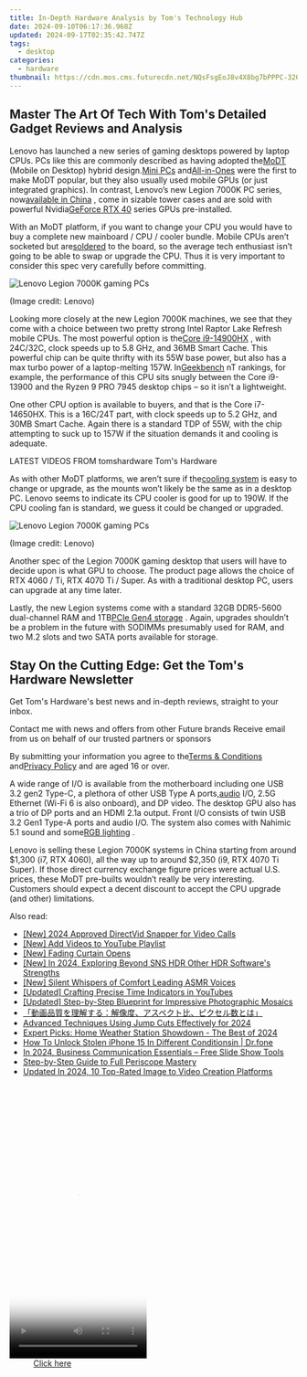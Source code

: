 ```yaml
---
title: In-Depth Hardware Analysis by Tom's Technology Hub
date: 2024-09-10T06:17:36.968Z
updated: 2024-09-17T02:35:42.747Z
tags:
  - desktop
categories:
  - hardware
thumbnail: https://cdn.mos.cms.futurecdn.net/NQsFsgEoJ8v4X8bg7bPPPC-320-80.jpg
---
```


## Master The Art Of Tech With Tom's Detailed Gadget Reviews and Analysis

Lenovo has launched a new series of gaming desktops powered by laptop CPUs. PCs like this are commonly described as having adopted the[MoDT](https://www.tomshardware.com/news/intel-raptor-lake-mobile-chips-get-soldered-to-micro-atx-motherboards) (Mobile on Desktop) hybrid design.[Mini PCs](https://www.tomshardware.com/desktops/mini-pcs/minisforum-atomman-g7-pt-touted-as-worlds-first-amd-advantage-mini-pc-packs-an-amd-r9-7945hx-and-rx-7600m-xt) and[All-in-Ones](https://www.tomshardware.com/tag/all-in-one-pcs) were the first to make MoDT popular, but they also usually used mobile GPUs (or just integrated graphics). In contrast, Lenovo’s new Legion 7000K PC series, now[available in China](https://shop-links.co/link/?exclusive=1&publisher_slug=itechdaily19598&url=https%3A%2F%2Fitem.lenovo.com.cn%2Fproduct%2F1037096.html) , come in sizable tower cases and are sold with powerful Nvidia[GeForce RTX 40](https://www.tomshardware.com/features/nvidia-ada-lovelace-and-geforce-rtx-40-series-everything-we-know) series GPUs pre-installed.

 With an MoDT platform, if you want to change your CPU you would have to buy a complete new mainboard / CPU / cooler bundle. Mobile CPUs aren’t socketed but are[soldered](https://www.tomshardware.com/best-picks/best-soldering-irons) to the board, so the average tech enthusiast isn’t going to be able to swap or upgrade the CPU. Thus it is very important to consider this spec very carefully before committing.

![Lenovo Legion 7000K gaming PCs](https://cdn.mos.cms.futurecdn.net/KiWmBjf3WBxdHs7uNFYu2U-320-80.jpg)

 (Image credit: Lenovo)

 Looking more closely at the new Legion 7000K machines, we see that they come with a choice between two pretty strong Intel Raptor Lake Refresh mobile CPUs. The most powerful option is the[Core i9-14900HX](https://www.tomshardware.com/pc-components/cpus/intel-unleashes-14th-gen-raptor-lake-refresh-hx-series-laptops-cpus-refreshed-chips-with-up-to-24-cores-58-ghz-boost-clock-and-192gb-ddr5-support) , with 24C/32C, clock speeds up to 5.8 GHz, and 36MB Smart Cache. This powerful chip can be quite thrifty with its 55W base power, but also has a max turbo power of a laptop-melting 157W. In[Geekbench](https://browser.geekbench.com/processor-benchmarks) nT rankings, for example, the performance of this CPU sits snugly between the Core i9-13900 and the Ryzen 9 PRO 7945 desktop chips – so it isn’t a lightweight.

 One other CPU option is available to buyers, and that is the Core i7-14650HX. This is a 16C/24T part, with clock speeds up to 5.2 GHz, and 30MB Smart Cache. Again there is a standard TDP of 55W, with the chip attempting to suck up to 157W if the situation demands it and cooling is adequate.

 LATEST VIDEOS FROM tomshardware Tom's Hardware

 As with other MoDT platforms, we aren’t sure if the[cooling system](https://www.tomshardware.com/reviews/best-cpu-coolers,4181.html) is easy to change or upgrade, as the mounts won’t likely be the same as in a desktop PC. Lenovo seems to indicate its CPU cooler is good for up to 190W. If the CPU cooling fan is standard, we guess it could be changed or upgraded.

![Lenovo Legion 7000K gaming PCs](https://cdn.mos.cms.futurecdn.net/KHmtZBvJU6LcChAReYSDBU-320-80.jpg)

 (Image credit: Lenovo)

 Another spec of the Legion 7000K gaming desktop that users will have to decide upon is what GPU to choose. The product page allows the choice of RTX 4060 / Ti, RTX 4070 Ti / Super. As with a traditional desktop PC, users can upgrade at any time later.

 Lastly, the new Legion systems come with a standard 32GB DDR5-5600 dual-channel RAM and 1TB[PCIe Gen4 storage](https://www.tomshardware.com/reviews/best-ssds,3891.html) . Again, upgrades shouldn’t be a problem in the future with SODIMMs presumably used for RAM, and two M.2 slots and two SATA ports available for storage.

## Stay On the Cutting Edge: Get the Tom's Hardware Newsletter

 Get Tom's Hardware's best news and in-depth reviews, straight to your inbox.

 Contact me with news and offers from other Future brands  Receive email from us on behalf of our trusted partners or sponsors

 By submitting your information you agree to the[Terms & Conditions](https://futureplc.com/terms-conditions/) and[Privacy Policy](https://futureplc.com/privacy-policy/) and are aged 16 or over.

 A wide range of I/O is available from the motherboard including one USB 3.2 gen2 Type-C, a plethora of other USB Type A ports,[audio](https://www.tomshardware.com/tag/audio) I/O, 2.5G Ethernet (Wi-Fi 6 is also onboard), and DP video. The desktop GPU also has a trio of DP ports and an HDMI 2.1a output. Front I/O consists of twin USB 3.2 Gen1 Type-A ports and audio I/O. The system also comes with Nahimic 5.1 sound and some[RGB lighting](https://www.tomshardware.com/news/windows-11-rgb-controls-native) .

 Lenovo is selling these Legion 7000K systems in China starting from around $1,300 (i7, RTX 4060), all the way up to around $2,350 (i9, RTX 4070 Ti Super). If those direct currency exchange figure prices were actual U.S. prices, these MoDT pre-builts wouldn’t really be very interesting. Customers should expect a decent discount to accept the CPU upgrade (and other) limitations.

<ins class="adsbygoogle"
     style="display:block"
     data-ad-format="autorelaxed"
     data-ad-client="ca-pub-7571918770474297"
     data-ad-slot="1223367746"></ins>

<ins class="adsbygoogle"
     style="display:block"
     data-ad-client="ca-pub-7571918770474297"
     data-ad-slot="8358498916"
     data-ad-format="auto"
     data-full-width-responsive="true"></ins>

<span class="atpl-alsoreadstyle">Also read:</span>
<div><ul>
<li><a href="https://facebook-video-content.techidaily.com/new-2024-approved-directvid-snapper-for-video-calls/"><u>[New] 2024 Approved DirectVid Snapper for Video Calls</u></a></li>
<li><a href="https://extra-tips.techidaily.com/new-add-videos-to-youtube-playlist/"><u>[New] Add Videos to YouTube Playlist</u></a></li>
<li><a href="https://some-knowledge.techidaily.com/new-fading-curtain-opens/"><u>[New] Fading Curtain Opens</u></a></li>
<li><a href="https://fox-direct.techidaily.com/new-in-2024-exploring-beyond-sns-hdr-other-hdr-softwares-strengths/"><u>[New] In 2024, Exploring Beyond SNS HDR Other HDR Software's Strengths</u></a></li>
<li><a href="https://fox-hovers.techidaily.com/new-silent-whispers-of-comfort-leading-asmr-voices/"><u>[New] Silent Whispers of Comfort Leading ASMR Voices</u></a></li>
<li><a href="https://extra-tips.techidaily.com/updated-crafting-precise-time-indicators-in-youtubes/"><u>[Updated] Crafting Precise Time Indicators in YouTubes</u></a></li>
<li><a href="https://extra-support.techidaily.com/updated-step-by-step-blueprint-for-impressive-photographic-mosaics/"><u>[Updated] Step-by-Step Blueprint for Impressive Photographic Mosaics</u></a></li>
<li><a href="https://vp-tips.techidaily.com/44cm5yuv55s75zob6loq44ks55cg6kej44gz44kl77ya6kej5yop5bqm44cb44ki44k544oa44kv44oi5qplusu44cb44ou44kv44k744or5pww44go44gv44cn/"><u>「動画品質を理解する：解像度、アスペクト比、ピクセル数とは」</u></a></li>
<li><a href="https://youtube-sure.techidaily.com/ced-techniques-using-jump-cuts-effectively-for-2024/"><u>Advanced Techniques Using Jump Cuts Effectively for 2024</u></a></li>
<li><a href="https://extra-tips.techidaily.com/expert-picks-home-weather-station-showdown-the-best-of-2024/"><u>Expert Picks: Home Weather Station Showdown - The Best of 2024</u></a></li>
<li><a href="https://iphone-unlock.techidaily.com/how-to-unlock-stolen-iphone-15-in-different-conditionsin-drfone-by-drfone-ios/"><u>How To Unlock Stolen iPhone 15 In Different Conditionsin | Dr.fone</u></a></li>
<li><a href="https://extra-tips.techidaily.com/in-2024-business-communication-essentials-free-slide-show-tools/"><u>In 2024, Business Communication Essentials – Free Slide Show Tools</u></a></li>
<li><a href="https://extra-tips.techidaily.com/step-by-step-guide-to-full-periscope-mastery/"><u>Step-by-Step Guide to Full Periscope Mastery</u></a></li>
<li><a href="https://ai-video-apps.techidaily.com/updated-in-2024-10-top-rated-image-to-video-creation-platforms/"><u>Updated In 2024, 10 Top-Rated Image to Video Creation Platforms</u></a></li>
</ul></div>

<!-- affiliate ads begin -->
<span id="1770526">
					<video width="240" height="480" style="cursor:pointer"
           poster="//a.impactradius-go.com/display-clicktoplayimage/1770526.png"
           onclick="if(!this.playClicked){this.play();this.setAttribute('controls',true);this.playClicked=true;}">
	   <source src="//a.impactradius-go.com/display-ad/20702-1770526">
	   <img src="//a.impactradius-go.com/display-clicktoplayimage/1770526.png" style="border: none; height: 100%; width: 100%; object-fit: contain">
	</video>
	<div style="width:150px;text-align:center"><a href="javascript:window.open(decodeURIComponent('https%3A%2F%2Ftokenmetrics.sjv.io%2Fc%2F5597632%2F1770526%2F20702'), '_blank');void(0);">Click here</a></div>
</span>
<img height="0" width="0" src="https://imp.pxf.io/i/5597632/1770526/20702" style="position:absolute;visibility:hidden;" border="0" />
<!-- affiliate ads end -->

